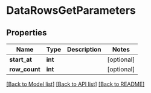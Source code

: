 # DataRowsGetParameters

## Properties
Name | Type | Description | Notes
------------ | ------------- | ------------- | -------------
**start_at** | **int** |  | [optional] 
**row_count** | **int** |  | [optional] 

[[Back to Model list]](../README.md#documentation-for-models) [[Back to API list]](../README.md#documentation-for-api-endpoints) [[Back to README]](../README.md)


